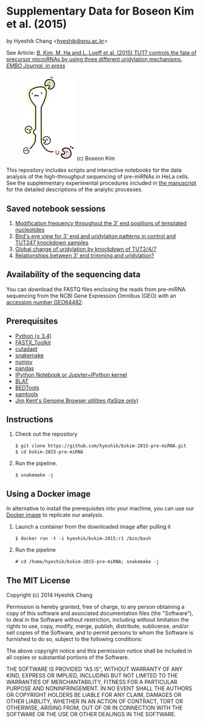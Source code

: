 # Supplementary Data for Boseon Kim et al. (2015)

by Hyeshik Chang &lt;hyeshik@snu.ac.kr&gt;

See Article: [B. Kim, M. Ha and L. Loeff et al. (2015) TUT7 controls the fate of precursor microRNAs by using three different uridylation mechanisms. *EMBO Journal.* *in press*](http://emboj.embopress.org/content/early/2015/05/15/embj.201590931.long) 

<figure>
<img src="https://raw.githubusercontent.com/hyeshik/bskim-2015-pre-miRNA/master/images/uridylating-tuts.png" width="142px">
<figurecaption>(c) Boseon Kim</figurecaption>
</figure>

This repository includes scripts and interactive notebooks for the data analysis of the high-throughput
sequencing of pre-miRNAs in HeLa cells. See the supplementary experimental procedures included in
[the manuscript](http://emboj.embopress.org/content/early/2015/05/15/embj.201590931.long)
for the detailed descriptions of the analytic processes.


## Saved notebook sessions

1. [Modification frequency throughout the 3' end positions of templated nucleotides](https://github.com/hyeshik/bskim-2015-pre-miRNA/blob/master/notes/plot-modifications-endpos-frequency-circles.ipynb)
1. [Bird's eye view for 3' end and uridylation patterns in control and TUT247 knockdown samples](https://github.com/hyeshik/bskim-2015-pre-miRNA/blob/master/notes/plot-uridylation-rate-change-by-position.ipynb)
1. [Global change of uridylation by knockdown of TUT2/4/7](https://github.com/hyeshik/bskim-2015-pre-miRNA/blob/master/notes/plot-global-uridylation-changes.ipynb)
1. [Relationships between 3' end trimming and uridylation?](https://github.com/hyeshik/bskim-2015-pre-miRNA/blob/master/notes/plot-trimming-and-uridylation.ipynb)

## Availability of the sequencing data

You can download the FASTQ files enclosing the reads from pre-miRNA sequencing
from the NCBI Gene Expression Omnibus (GEO) with an
[accession number GEO64482](http://www.ncbi.nlm.nih.gov/geo/query/acc.cgi?acc=GSE64482).

## Prerequisites

* [Python (≥ 3.4)](https://www.python.org)
* [FASTX_Toolkit](http://hannonlab.cshl.edu/fastx_toolkit/)
* [cutadapt](https://code.google.com/p/cutadapt/)
* [snakemake](https://bitbucket.org/johanneskoester/snakemake)
* [numpy](http://www.numpy.org)
* [pandas](http://pandas.pydata.org)
* [IPython Notebook or Jupyter+IPython kernel](http://ipython.org)
* [BLAT](https://genome.ucsc.edu/FAQ/FAQblat.html)
* [BEDTools](https://github.com/arq5x/bedtools2)
* [samtools](http://www.htslib.org)
* [Jim Kent's Genome Browser utilities (faSize only)](https://genome.ucsc.edu/util.html)

## Instructions

1. Check out the repository

   ```
   $ git clone https://github.com/hyeshik/bskim-2015-pre-miRNA.git
   $ cd bskim-2015-pre-miRNA
   ```

1. Run the pipeline.

   ```
   $ snakemake -j
   ```

## Using a Docker image

In alternative to install the prerequisites into your machine, you can use our
[Docker image](https://registry.hub.docker.com/u/hyeshik/bskim-2015/) to replicate our analysis.

1. Launch a container from the downloaded image after pulling it

    ```
    $ docker run -t -i hyeshik/bskim-2015:r1 /bin/bash
    ```

1. Run the pipeline

    ```
    # cd /home/hyeshik/bskim-2015-pre-miRNA; snakemake -j
    ```

## The MIT License

Copyright (c) 2014 Hyeshik Chang

Permission is hereby granted, free of charge, to any person obtaining a copy
of this software and associated documentation files (the "Software"), to deal
in the Software without restriction, including without limitation the rights
to use, copy, modify, merge, publish, distribute, sublicense, and/or sell
copies of the Software, and to permit persons to whom the Software is
furnished to do so, subject to the following conditions:

The above copyright notice and this permission notice shall be included in
all copies or substantial portions of the Software.

THE SOFTWARE IS PROVIDED "AS IS", WITHOUT WARRANTY OF ANY KIND, EXPRESS OR
IMPLIED, INCLUDING BUT NOT LIMITED TO THE WARRANTIES OF MERCHANTABILITY,
FITNESS FOR A PARTICULAR PURPOSE AND NONINFRINGEMENT. IN NO EVENT SHALL THE
AUTHORS OR COPYRIGHT HOLDERS BE LIABLE FOR ANY CLAIM, DAMAGES OR OTHER
LIABILITY, WHETHER IN AN ACTION OF CONTRACT, TORT OR OTHERWISE, ARISING FROM,
OUT OF OR IN CONNECTION WITH THE SOFTWARE OR THE USE OR OTHER DEALINGS IN
THE SOFTWARE.
